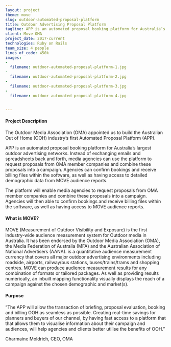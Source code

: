 ```yaml
---
layout: project
theme: move
slug: outdoor-automated-proposal-platform
title: Outdoor Advertising Proposal Platform
tagline: APP is an automated proposal booking platform for Australia’s largest outdoor advertising networks. Instead of exchanging emails and spreadsheets back and forth, media agencies can use the platform to request proposals
client: Move OMA
project_date: 2017-current
technologies: Ruby on Rails
team_size: 4 people
lines_of_code: 450k
images:
-
  filename: outdoor-automated-proposal-platform-1.jpg
-
  filename: outdoor-automated-proposal-platform-2.jpg
-
  filename: outdoor-automated-proposal-platform-3.jpg
-
  filename: outdoor-automated-proposal-platform-4.jpg


---
```


#### Project Description

The Outdoor Media Association (OMA) appointed us to build the Australian Out of Home (OOH) industry’s first Automated Proposal Platform (APP).

APP is an automated proposal booking platform for Australia’s largest outdoor advertising networks. Instead of exchanging emails and spreadsheets back and forth, media agencies can use the platform to request proposals from OMA member companies and combine these proposals into a campaign. Agencies can confirm bookings and receive billing files within the software, as well as having access to detailed demographic data from MOVE audience reports.

The platform will enable media agencies to request proposals from OMA member companies and combine these proposals into a campaign. Agencies will then able to confirm bookings and receive billing files within the software, as well as having access to MOVE audience reports.


#### What is MOVE?

MOVE (Measurement of Outdoor Visibility and Exposure) is the first industry-wide audience measurement system for Outdoor media in Australia. It has been endorsed by the Outdoor Media Association (OMA), the Media Federation of Australia (MFA) and the Australian Association of National Advertisers (AANA).  is a quantitative audience measurement currency that covers all major outdoor advertising environments including roadside, airports, railway/bus stations, buses/trains/trams and shopping centres. MOVE can produce audience measurement results for any combination of formats or tailored packages. As well as providing results numerically, an inbuilt mapping functionality visually displays the reach of a campaign against the chosen demographic and market(s).


#### Purpose

“The APP will allow the transaction of briefing, proposal evaluation, booking and billing OOH as seamless as possible. Creating real-time savings for planners and buyers of our channel, by having fast access to a platform that that allows them to visualise information about their campaign and audiences, will help agencies and clients better utilise the benefits of OOH.”

Charmaine Moldrich, CEO, OMA

